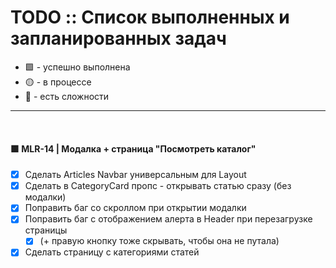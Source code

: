 # TODO :: Список выполненных и запланированных задач

- 🟩 - успешно выполнена
- 🟡 - в процессе
- 🔻 - есть сложности

---
⠀

#### 🟩 MLR-14 | Модалка + страница "Посмотреть каталог"

- [x] Сделать Articles Navbar универсальным для Layout
- [x] Сделать в CategoryCard пропс - открывать статью сразу (без модалки)
- [x] Поправить баг со скроллом при открытии модалки
- [x] Поправить баг с отображением алерта в Header при перезагрузке страницы
  - [x] (+ правую кнопку тоже скрывать, чтобы она не путала)
- [x] Сделать страницу с категориями статей
